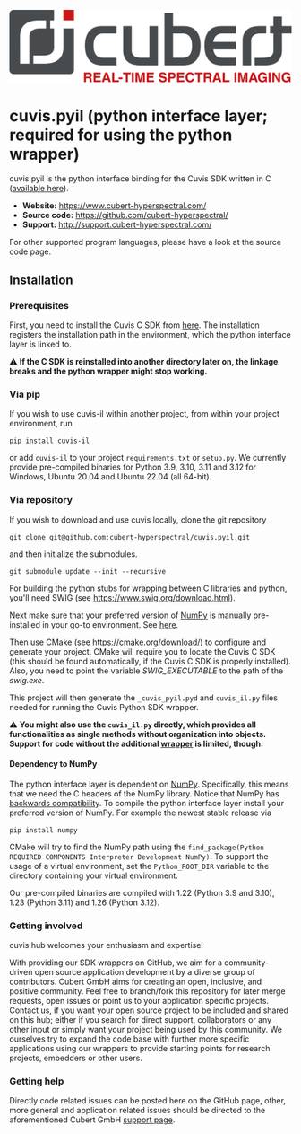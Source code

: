 ![image](https://raw.githubusercontent.com/cubert-hyperspectral/cuvis.sdk/main/branding/logo/banner.png)

# cuvis.pyil (python interface layer; required for using the python wrapper)

cuvis.pyil is the python interface binding for the Cuvis SDK written in C ([available here](https://github.com/cubert-hyperspectral/cuvis.sdk)).

- **Website:** https://www.cubert-hyperspectral.com/
- **Source code:** https://github.com/cubert-hyperspectral/
- **Support:** http://support.cubert-hyperspectral.com/

For other supported program languages, please have a look at the source code page.

## Installation

### Prerequisites

First, you need to install the Cuvis C SDK from [here](https://cloud.cubert-gmbh.de/s/qpxkyWkycrmBK9m).
The installation registers the installation path in the environment, which the python interface layer is linked to.

:warning: **If the C SDK is reinstalled into another directory later on, the linkage breaks and the python wrapper might stop working.**


### Via pip

If you wish to use cuvis-il within another project, from within your 
project environment, run 

```shell
pip install cuvis-il
```
or add `cuvis-il` to your project `requirements.txt` or `setup.py`.
We currently provide pre-compiled binaries for Python 3.9, 3.10, 3.11 and 3.12 for Windows, Ubuntu 20.04 and Ubuntu 22.04 (all 64-bit).

### Via repository

If you wish to download and use cuvis locally, clone the git repository

  ```shell
  git clone git@github.com:cubert-hyperspectral/cuvis.pyil.git
  ```
and then initialize the submodules.

```
git submodule update --init --recursive
```

For building the python stubs for wrapping between C libraries and python, you'll need SWIG (see https://www.swig.org/download.html).

Next make sure that your preferred version of [NumPy](https://pypi.org/project/numpy/) is manually pre-installed in your go-to environment. See [here](#dependency-to-numpy).

Then use CMake (see https://cmake.org/download/) to configure and generate your project. CMake will require you to locate the Cuvis C SDK (this should be found automatically, if the Cuvis C SDK is properly installed). 
Also, you need to point the variable *SWIG_EXECUTABLE* to the path of the *swig.exe*.

This project will then generate the `_cuvis_pyil.pyd` and `cuvis_il.py` files needed for running the Cuvis Python SDK wrapper. 

:warning: **You might also use the `cuvis_il.py` directly, which provides all functionalities as single methods without organization into objects. Support for code without the additional [wrapper](https://github.com/cubert-hyperspectral/cuvis.python) is limited, though.**

#### Dependency to NumPy

The python interface layer is dependent on [NumPy](https://pypi.org/project/numpy/). Specifically, this means that we need the C headers of the NumPy library.
Notice that NumPy has [backwards compatibility](https://numpy.org/doc/stable/dev/depending_on_numpy.html).
To compile the python interface layer install your preferred version of NumPy. For example the newest stable release via

```
pip install numpy
```

CMake will try to find the NumPy path using the `find_package(Python REQUIRED COMPONENTS Interpreter Development NumPy)`.
To support the usage of a virtual environment, set the `Python_ROOT_DIR` variable to the directory containing your virtual environment.

Our pre-compiled binaries are compiled with 1.22 (Python 3.9 and 3.10), 1.23 (Python 3.11) and 1.26 (Python 3.12).

### Getting involved

cuvis.hub welcomes your enthusiasm and expertise!

With providing our SDK wrappers on GitHub, we aim for a community-driven open 
source application development by a diverse group of contributors.
Cubert GmbH aims for creating an open, inclusive, and positive community.
Feel free to branch/fork this repository for later merge requests, open 
issues or point us to your application specific projects.
Contact us, if you want your open source project to be included and shared 
on this hub; either if you search for direct support, collaborators or any 
other input or simply want your project being used by this community.
We ourselves try to expand the code base with further more specific 
applications using our wrappers to provide starting points for research 
projects, embedders or other users.

### Getting help

Directly code related issues can be posted here on the GitHub page, other, more 
general and application related issues should be directed to the 
aforementioned Cubert GmbH [support page](http://support.cubert-hyperspectral.com/).
